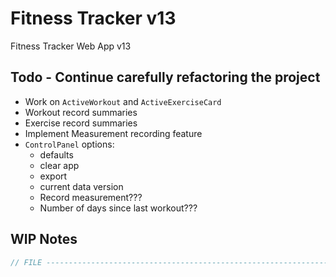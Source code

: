 # Fitness Tracker v13

Fitness Tracker Web App v13

## Todo - Continue carefully refactoring the project

- Work on `ActiveWorkout` and `ActiveExerciseCard`
- Workout record summaries
- Exercise record summaries
- Implement Measurement recording feature
- `ControlPanel` options:
  - defaults
  - clear app
  - export
  - current data version
  - Record measurement???
  - Number of days since last workout???

## WIP Notes

```javascript
// FILE -----------------------------------------------------------------------
```
